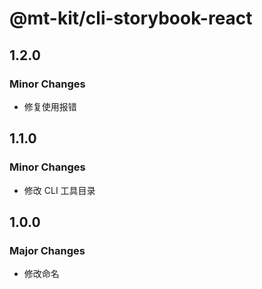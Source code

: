 # @mt-kit/cli-storybook-react

## 1.2.0

### Minor Changes

- 修复使用报错

## 1.1.0

### Minor Changes

- 修改 CLI 工具目录

## 1.0.0

### Major Changes

- 修改命名
